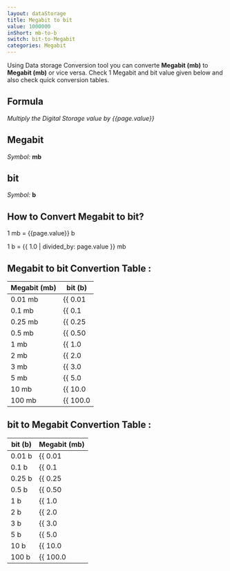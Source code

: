 ```yaml
---
layout: dataStorage
title: Megabit to bit
value: 1000000
inShort: mb-to-b
switch: bit-to-Megabit
categories: Megabit
---
```


Using Data storage Conversion tool you can converte **Megabit (mb)** to **Megabit (mb)** or vice versa. Check 1 Megabit and bit value given below and also check quick conversion tables.

## Formula
*Multiply the Digital Storage value by {{page.value}}*

## Megabit
*Symbol:* **mb**

## bit
*Symbol:* **b**

## How to Convert Megabit to bit?

1 mb = {{page.value}} b

1 b = {{ 1.0 | divided_by: page.value }} mb


## Megabit to bit Convertion Table :

| Megabit (mb) | bit (b) |
| ---- | ---- |
| 0.01 mb | {{ 0.01 | times: page.value }} b |
| 0.1 mb | {{ 0.1 | times: page.value }} b |
| 0.25 mb | {{ 0.25 | times: page.value }} b |
| 0.5 mb | {{ 0.50 | times: page.value }} b |
| 1 mb | {{ 1.0 | times: page.value }} b |
| 2 mb | {{ 2.0 | times: page.value }} b |
| 3 mb | {{ 3.0 | times: page.value }} b |
| 5 mb | {{ 5.0 | times: page.value }} b |
| 10 mb | {{ 10.0 | times: page.value }} b |
| 100 mb | {{ 100.0 | times: page.value }} b |

## bit to Megabit Convertion Table :

| bit (b) | Megabit (mb) |
| ---- | ---- |
| 0.01 b | {{ 0.01 | divided_by: page.value }} mb |
| 0.1 b | {{ 0.1 | divided_by: page.value }} mb |
| 0.25 b | {{ 0.25 | divided_by: page.value }} mb |
| 0.5 b | {{ 0.50 | divided_by: page.value }} mb |
| 1 b | {{ 1.0 | divided_by: page.value }} mb |
| 2 b | {{ 2.0 | divided_by: page.value }} mb |
| 3 b | {{ 3.0 | divided_by: page.value }} mb |
| 5 b | {{ 5.0 | divided_by: page.value }} mb |
| 10 b | {{ 10.0 | divided_by: page.value }} mb |
| 100 b | {{ 100.0 | divided_by: page.value }} mb |


<script>
document.getElementById('selectInput')[6].selected = true
document.getElementById('selectOutput')[0].selected = true
</script>
